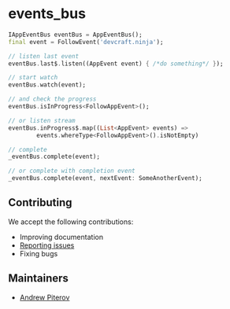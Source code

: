 # events_bus

```dart
IAppEventBus eventBus = AppEventBus();
final event = FollowEvent('devcraft.ninja');

// listen last event
eventBus.last$.listen((AppEvent event) { /*do something*/ });

// start watch
eventBus.watch(event);

// and check the progress
eventBus.isInProgress<FollowAppEvent>();

// or listen stream
eventBus.inProgress$.map((List<AppEvent> events) =>
        events.whereType<FollowAppEvent>().isNotEmpty)

// complete
_eventBus.complete(event);

// or complete with completion event
_eventBus.complete(event, nextEvent: SomeAnotherEvent);

```

## Contributing

We accept the following contributions:

* Improving documentation
* [Reporting issues](https://github.com/AndrewPiterov/event_bus_plus/issues/new)
* Fixing bugs

## Maintainers

* [Andrew Piterov](mailto:contact@andrewpiterov.com?subject=[GitHub]%20Source%20Dart%event_bus_plus)
